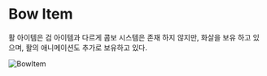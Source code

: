 # Bow Item
활 아이템은 검 아이템과 다르게 콤보 시스템은 존재 하지 않지만, 화살을 보유 하고 있으며, 활의 애니메이션도 추가로 보유하고 있다.

![BowItem](https://github.com/takndr/MonsterSlave/assets/126765215/b2e2413c-944c-4b38-9863-0539f21c8284)
